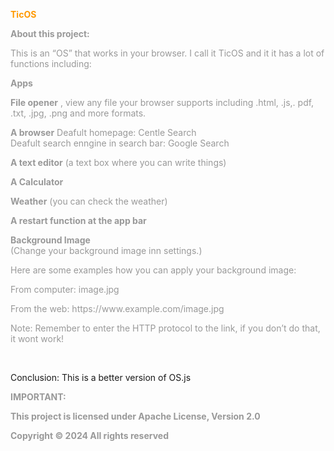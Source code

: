 <p>
  <span style="color:rgb(255, 153, 0);">
    <strong>TicOS</strong>
  </span>
</p>
<p>
  <span style="color:rgb(153, 153, 153);">
    <strong>About this project:</strong>
  </span>
</p>
<p>
  <span style="color:rgb(153, 153, 153);">This is an “OS” that works in your browser. I call it TicOS and it it has a lot of functions including:</span>
</p>
<p>
  <span style="color:rgb(153, 153, 153);">
    <strong>Apps</strong>
  </span>
</p>
<p>
  <span style="color:rgb(153, 153, 153);">
    <strong>File opener</strong>
  </span>
  <span style="color:rgb(153, 153, 153);">, view any file your browser supports including .html, .js,. pdf, .txt, .jpg, .png and more formats.</span>
</p>
<p>
  <span style="color:rgb(153, 153, 153);">
    <strong>A browser</strong>
  </span>
  <span style="color:rgb(153, 153, 153);">
    Deafult homepage: Centle Search <br>Deafult search enngine in search bar: Google Search</span>
</p>
<p>
  <span style="color:rgb(153, 153, 153);">
    <strong>A text editor</strong>
  </span>
  <span style="color:rgb(153, 153, 153);">
    (a text box where you can write things)</span>
</p>
<p>
  <span style="color:rgb(153, 153, 153);">
    <strong>A Calculator</strong>
  </span>


</p>
<p>
  <span style="color:rgb(153, 153, 153);">
    <strong>Weather</strong>
  </span>
  <span style="color:rgb(153, 153, 153);">
    (you can check the weather)</span>
</p>

<p>
  <span style="color:rgb(153, 153, 153);">
    <strong>A restart function at the app bar</strong>
  </span>
</p>
<p>
  <span style="color:rgb(153, 153, 153);">
    <strong>Background Image</strong><br>(Change your background image inn settings.)
  </span>
</p>
<p>
  <span style="color:rgb(153, 153, 153);">Here are some examples how you can apply your background image:</span>
</p>
<p>
  <span style="color:rgb(153, 153, 153);">From computer: image.jpg&nbsp;</span>
</p>
<p>
  <span style="color:rgb(153, 153, 153);">From the web: https://www.example.com/image.jpg</span>
</p>
<p>
  <span style="color:rgb(153, 153, 153);">Note: Remember to enter the HTTP protocol to the link, if you don’t do that, it wont work!</span>
</p>
<br><p>Conclusion: This is a better version of OS.js</p>
<p>
  <span style="color:rgb(153, 153, 153);">
    <strong>IMPORTANT:</strong>
  </span>
</p>
<p>
  <span style="color:rgb(153, 153, 153);">
    <strong>This project is licensed under Apache License, Version 2.0</strong>
  </span>
</p>
<p>
  <span style="color:rgb(153, 153, 153);">
    <strong>Copyright © 2024 All rights reserved</strong>
  </span>
</p>
